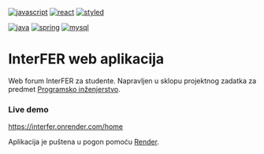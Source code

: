 [![javascript](https://img.shields.io/badge/JavaScript-EFD81D?style=for-the-badge&logo=javascript&logoColor=black)](https://www.javascript.com/)
[![react](https://img.shields.io/badge/React-61DBFB?style=for-the-badge&logo=react&logoColor=black)](https://reactjs.org/)
[![styled](https://img.shields.io/badge/Styled_components-DB7093?style=for-the-badge&logo=styled-components&logoColor=white)](https://styled-components.com/)</br>

[![java](https://img.shields.io/badge/Java-ED8B00?style=for-the-badge&logo=java&logoColor=white)](https://www.java.com/)
[![spring](https://img.shields.io/badge/Spring-6DB33F?style=for-the-badge&logo=spring&logoColor=white)](https://spring.io/)
[![mysql](https://img.shields.io/badge/MySQL-00000F?style=for-the-badge&logo=mysql&logoColor=white)](https://www.mysql.com/)</br>

# InterFER web aplikacija
Web forum InterFER za studente. Napravljen u sklopu projektnog zadatka za predmet [Programsko inženjerstvo](https://www.fer.unizg.hr/predmet/proinz).

### Live demo
https://interfer.onrender.com/home

Aplikacija je puštena u pogon pomoću [Render](https://render.com/).

